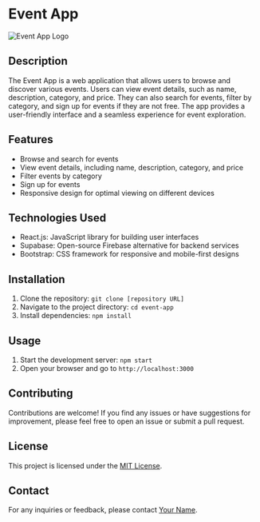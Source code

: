 # Event App

![Event App Logo](/path/to/logo.png) <!-- Add your app logo -->

## Description

The Event App is a web application that allows users to browse and discover various events. Users can view event details, such as name, description, category, and price. They can also search for events, filter by category, and sign up for events if they are not free. The app provides a user-friendly interface and a seamless experience for event exploration.

## Features

- Browse and search for events
- View event details, including name, description, category, and price
- Filter events by category
- Sign up for events
- Responsive design for optimal viewing on different devices

## Technologies Used

- React.js: JavaScript library for building user interfaces
- Supabase: Open-source Firebase alternative for backend services
- Bootstrap: CSS framework for responsive and mobile-first designs

## Installation

1. Clone the repository: `git clone [repository URL]`
2. Navigate to the project directory: `cd event-app`
3. Install dependencies: `npm install`

## Usage

1. Start the development server: `npm start`
2. Open your browser and go to `http://localhost:3000`

## Contributing

Contributions are welcome! If you find any issues or have suggestions for improvement, please feel free to open an issue or submit a pull request.

## License

This project is licensed under the [MIT License](LICENSE).

## Contact

For any inquiries or feedback, please contact [Your Name](mailto:yourname@example.com).
